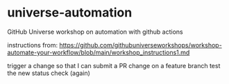 # universe-automation
GitHub Universe workshop on automation with github actions

instructions from: https://github.com/githubuniverseworkshops/workshop-automate-your-workflow/blob/main/workshop_instructions1.md

trigger a change so that I can submit a PR
change on a feature branch
test the new status check (again)
